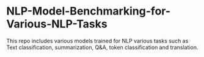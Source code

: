 # NLP-Model-Benchmarking-for-Various-NLP-Tasks
This repo includes various models trained for NLP various tasks such as Text classification, summarization, Q&amp;A, token classification and translation.
